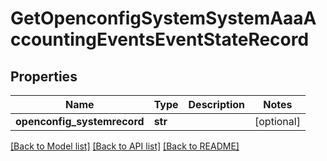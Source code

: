 # GetOpenconfigSystemSystemAaaAccountingEventsEventStateRecord

## Properties
Name | Type | Description | Notes
------------ | ------------- | ------------- | -------------
**openconfig_systemrecord** | **str** |  | [optional] 

[[Back to Model list]](../README.md#documentation-for-models) [[Back to API list]](../README.md#documentation-for-api-endpoints) [[Back to README]](../README.md)


